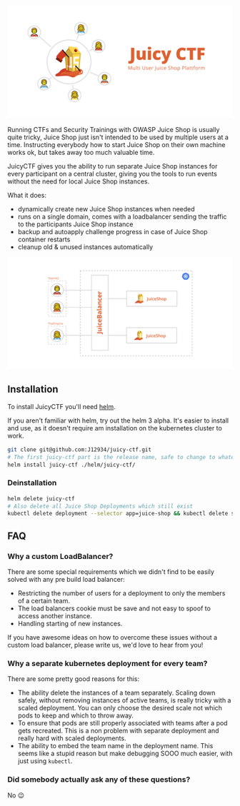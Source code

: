 ![Juicy CTF, Multi User Juice Shop Plattform](./cover.svg)

Running CTFs and Security Trainings with OWASP Juice Shop is usually quite tricky, Juice Shop just isn't intended to be used by multiple users at a time.
Instructing everybody how to start Juice Shop on their own machine works ok, but takes away too much valuable time.

JuicyCTF gives you the ability to run separate Juice Shop instances for every participant on a central cluster, giving you the tools to run events without the need for local Juice Shop instances.

What it does:

- dynamically create new Juice Shop instances when needed
- runs on a single domain, comes with a loadbalancer sending the traffic to the participants Juice Shop instance
- backup and autoapply challenge progress in case of Juice Shop container restarts
- cleanup old & unused instances automatically

![Juicy CTF, High Level Achitecture Diagramm](./high-level-achitecture.svg)

## Installation

To install JuicyCTF you'll need [helm](https://helm.sh).

If you aren't familiar with helm, try out the helm 3 alpha.
It's easier to install and use, as it doesn't require am installation on the kubernetes cluster to work.

```sh
git clone git@github.com:J12934/juicy-ctf.git
# The first juicy-ctf part is the release name, safe to change to whatever you like.
helm install juicy-ctf ./helm/juicy-ctf/
```

### Deinstallation

```sh
helm delete juicy-ctf
# Also delete all Juice Shop Deployments which still exist
kubectl delete deployment --selector app=juice-shop && kubectl delete service --selector app=juice-shop
```

## FAQ

### Why a custom LoadBalancer?

There are some special requirements which we didn't find to be easily solved with any pre build load balancer:

- Restricting the number of users for a deployment to only the members of a certain team.
- The load balancers cookie must be save and not easy to spoof to access another instance.
- Handling starting of new instances.

If you have awesome ideas on how to overcome these issues without a custom load balancer, please write us, we'd love to hear from you!

### Why a separate kubernetes deployment for every team?

There are some pretty good reasons for this:

- The ability delete the instances of a team separately. Scaling down safely, without removing instances of active teams, is really tricky with a scaled deployment. You can only choose the desired scale not which pods to keep and which to throw away.
- To ensure that pods are still properly associated with teams after a pod gets recreated. This is a non problem with separate deployment and really hard with scaled deployments.
- The ability to embed the team name in the deployment name. This seems like a stupid reason but make debugging SOOO much easier, with just using `kubectl`.

### Did somebody actually ask any of these questions?

No 😉

